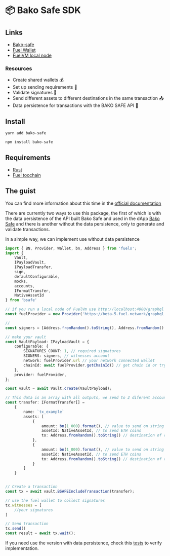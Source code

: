 # 📦 Bako Safe SDK

## Links

- [Bako-safe](https://safe.bako.global/)
- [Fuel Wallet](https://chrome.google.com/webstore/detail/fuel-wallet/dldjpboieedgcmpkchcjcbijingjcgok)
- [FuelVM local node](https://github.com/infinitybase/bako-safe/tree/master/docker/chain)

### Resources

- Create shared wallets 💰
- Set up sending requirements 🔧
- Validate signatures 🔏
- Send different assets to different destinations in the same transaction 📤
- Data persistence for transactions with the BAKO SAFE API 📝

## Install

```
yarn add bako-safe
```

```
npm install bako-safe
```

## Requirements

- [Rust](https://www.rust-lang.org/tools/install)
- [Fuel toochain](https://github.com/FuelLabs/fuelup)

## The guist

You can find more information about this time in the [official documentation](https://doc-safe.bako.global/)

There are currently two ways to use this package, the first of which is with the data persistence of the API built Bako Safe and used in the dApp [Bako Safe](https://safe.bako.global/) and there is another without
the data persistence, only to generate and validate transactions.

In a simple way, we can implement use without data persistence

```typescript
import { BN, Provider, Wallet, bn, Address } from 'fuels';
import {
    Vault,
    IPayloadVault,
    IPayloadTransfer,
    sign,
    defaultConfigurable,
    mocks,
    accounts,
    IFormatTransfer,
    NativeAssetId
} from 'bsafe'

// if you run a local node of FuelVm use http://localhost:4000/graphql
const fuelProvider = new Provider('https://beta-5.fuel.network/graphql');

//
const signers = [Address.fromRandom().toString(), Address.fromRandom().toString()];

// make your vault
const VaultPayload: IPayloadVault = {
    configurable: {
        SIGNATURES_COUNT: 1, // required signatures
        SIGNERS: signers, // witnesses account
        network: fuelProvider.url // your network connected wallet
        chainId: await fuelProvider.getChainId() // get chain id or try 0 to fuel node
    },
    provider: fuelProvider,
};

const vault = await Vault.create(VaultPayload);

// This data is an array with all outputs, we send to 2 diferent accounts
const transfer: IFormatTransfer[] =
    {
        name: `tx_example`
        assets: [
            {
                amount: bn(1_000).format(), // value to send on string formatt
                assetId: NativeAssetId, // to send ETH coins
                to: Address.fromRandom().toString() // destination of coins
            },
            {
                amount: bn(1_000).format(), // value to send on string formatt
                assetId: NativeAssetId, // to send ETH coins
                to: Address.fromRandom().toString() // destination of coins
            }
        ]
    }


// Create a transaction
const tx = await vault.BSAFEIncludeTransaction(transfer);

// use the fuel wallet to collect signatures
tx.witnesses = [
    //your signatures
]

// Send transaction
tx.send()
const result = await tx.wait();
```

If you need use the version with data persistence, check this [tests](https://github.com/infinitybase/bako-safe/tree/master/packages/sdk/test/__tests__) to verify implementation.
